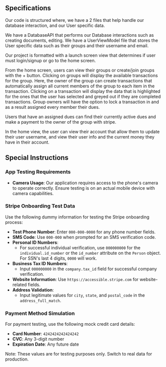 
## Specifications
Our code is structured where, we have a 2 files that help handle our database interaction, and our User specific data.

We have a DatabaseAPI that performs our Database interactions such as creating documents, editing.
We have a UserViewModel file that stores the User specific data such as their groups and their username and email.

Our project is formatted with a launch screen view that determines if user must login/signup or go to the home screen.

From the home screen, users can view their groups or create/join groups with the + button. Clicking on groups will display the available transactions for the group. Here, the owner of the group can create transactions that automatically assign all current members of the group to each item in the transaction. Clicking on a transaction will display the data that is highlighted for the ones that the user has selected and greyed out if they are completed transactions. Group owners will have the option to lock a transaction in and as a result assigned every member their dues.

Users that have an assigned dues can find their currently active dues and make a payment to the owner of the group with stripe. 

In the home view, the user can view their account that allow them to update their user username, and view their user info and the current money they have in their account.

## Special Instructions

### App Testing Requirements
- **Camera Usage**: Our application requires access to the phone's camera to operate correctly. Ensure testing is on an actual mobile device with camera capabilities.

### Stripe Onboarding Test Data
Use the following dummy information for testing the Stripe onboarding process:

- **Test Phone Number**: Enter `000-000-0000` for any phone number fields.
- **SMS Code**: Use `000-000` when prompted for an SMS verification code.
- **Personal ID Numbers**:
  - For successful individual verification, use `000000000` for the `individual.id_number` or the `id_number` attribute on the `Person` object. For SSN's last 4 digits, `0000` will work.
- **Business Tax ID Numbers**:
  - Input `000000000` in the `company.tax_id` field for successful company verification.
- **Website Information**: Use `https://accessible.stripe.com` for website-related fields.
- **Address Validation**:
  - Input legitimate values for `city`, `state`, and `postal_code` in the `address_full_match`.

### Payment Method Simulation
For payment testing, use the following mock credit card details:
- **Card Number**: `4242424242424242`
- **CVC**: Any 3-digit number
- **Expiration Date**: Any future date

Note: These values are for testing purposes only. Switch to real data for production.

